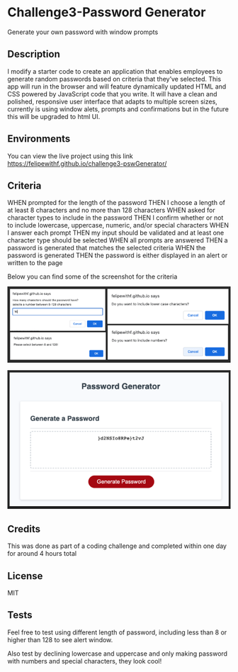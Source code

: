 # Challenge3-Password Generator

Generate your own password with window prompts

## Description

I modify a starter code to create an application that enables employees to generate random passwords based on criteria that they’ve selected. This app will run in the browser and will feature dynamically updated HTML and CSS powered by JavaScript code that you write. It will have a clean and polished, responsive user interface that adapts to multiple screen sizes, currently is using window alets, prompts and confirmations but in the future this will be upgraded to html UI.

## Environments
You can view the live project using this link https://felipewithf.github.io/challenge3-pswGenerator/

## Criteria

WHEN prompted for the length of the password
THEN I choose a length of at least 8 characters and no more than 128 characters
WHEN asked for character types to include in the password
THEN I confirm whether or not to include lowercase, uppercase, numeric, and/or special characters
WHEN I answer each prompt
THEN my input should be validated and at least one character type should be selected
WHEN all prompts are answered
THEN a password is generated that matches the selected criteria
WHEN the password is generated
THEN the password is either displayed in an alert or written to the page

Below you can find some of the screenshot for the criteria

![Screenshots of confirmation windows](assets/images/s_1.png)

![Screenshoot of final UI](assets/images/s_2.png)

## Credits
This was done as part of a coding challenge and completed within one day for around 4 hours total

## License
MIT

## Tests
Feel free to test using different length of password, including less than 8 or higher than 128 to see alert window. 

Also test by declining lowercase and uppercase and only making password with numbers and special characters, they look cool!
